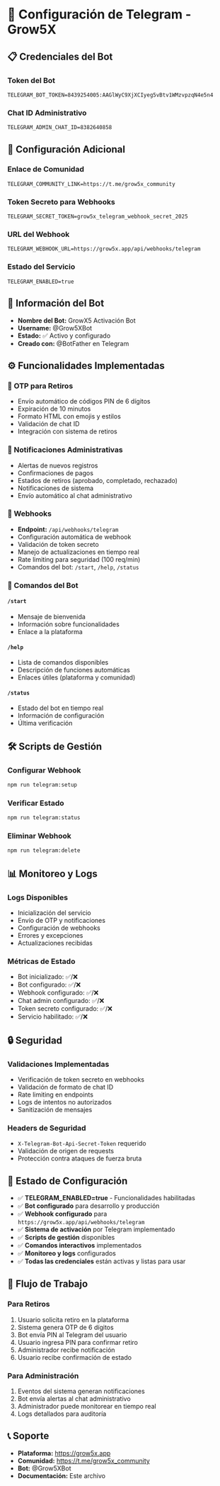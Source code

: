 # 📱 Configuración de Telegram - Grow5X

## 📋 Credenciales del Bot

### Token del Bot
```
TELEGRAM_BOT_TOKEN=8439254005:AAGlWyC9XjXCIyeg5vBtv1WMzvpzqN4e5n4
```

### Chat ID Administrativo
```
TELEGRAM_ADMIN_CHAT_ID=8382640858
```

## 🔧 Configuración Adicional

### Enlace de Comunidad
```
TELEGRAM_COMMUNITY_LINK=https://t.me/grow5x_community
```

### Token Secreto para Webhooks
```
TELEGRAM_SECRET_TOKEN=grow5x_telegram_webhook_secret_2025
```

### URL del Webhook
```
TELEGRAM_WEBHOOK_URL=https://grow5x.app/api/webhooks/telegram
```

### Estado del Servicio
```
TELEGRAM_ENABLED=true
```

## 📍 Información del Bot

- **Nombre del Bot:** GrowX5 Activación Bot
- **Username:** @Grow5XBot
- **Estado:** ✅ Activo y configurado
- **Creado con:** @BotFather en Telegram

## ⚙️ Funcionalidades Implementadas

### 🔐 OTP para Retiros
- Envío automático de códigos PIN de 6 dígitos
- Expiración de 10 minutos
- Formato HTML con emojis y estilos
- Validación de chat ID
- Integración con sistema de retiros

### 📢 Notificaciones Administrativas
- Alertas de nuevos registros
- Confirmaciones de pagos
- Estados de retiros (aprobado, completado, rechazado)
- Notificaciones de sistema
- Envío automático al chat administrativo

### 🔗 Webhooks
- **Endpoint:** `/api/webhooks/telegram`
- Configuración automática de webhook
- Validación de token secreto
- Manejo de actualizaciones en tiempo real
- Rate limiting para seguridad (100 req/min)
- Comandos del bot: `/start`, `/help`, `/status`

### 🤖 Comandos del Bot

#### `/start`
- Mensaje de bienvenida
- Información sobre funcionalidades
- Enlace a la plataforma

#### `/help`
- Lista de comandos disponibles
- Descripción de funciones automáticas
- Enlaces útiles (plataforma y comunidad)

#### `/status`
- Estado del bot en tiempo real
- Información de configuración
- Última verificación

## 🛠️ Scripts de Gestión

### Configurar Webhook
```bash
npm run telegram:setup
```

### Verificar Estado
```bash
npm run telegram:status
```

### Eliminar Webhook
```bash
npm run telegram:delete
```

## 📊 Monitoreo y Logs

### Logs Disponibles
- Inicialización del servicio
- Envío de OTP y notificaciones
- Configuración de webhooks
- Errores y excepciones
- Actualizaciones recibidas

### Métricas de Estado
- Bot inicializado: ✅/❌
- Bot configurado: ✅/❌
- Webhook configurado: ✅/❌
- Chat admin configurado: ✅/❌
- Token secreto configurado: ✅/❌
- Servicio habilitado: ✅/❌

## 🔒 Seguridad

### Validaciones Implementadas
- Verificación de token secreto en webhooks
- Validación de formato de chat ID
- Rate limiting en endpoints
- Logs de intentos no autorizados
- Sanitización de mensajes

### Headers de Seguridad
- `X-Telegram-Bot-Api-Secret-Token` requerido
- Validación de origen de requests
- Protección contra ataques de fuerza bruta

## 🚀 Estado de Configuración

- ✅ **TELEGRAM_ENABLED=true** - Funcionalidades habilitadas
- ✅ **Bot configurado** para desarrollo y producción
- ✅ **Webhook configurado** para `https://grow5x.app/api/webhooks/telegram`
- ✅ **Sistema de activación** por Telegram implementado
- ✅ **Scripts de gestión** disponibles
- ✅ **Comandos interactivos** implementados
- ✅ **Monitoreo y logs** configurados
- ✅ **Todas las credenciales** están activas y listas para usar

## 🔄 Flujo de Trabajo

### Para Retiros
1. Usuario solicita retiro en la plataforma
2. Sistema genera OTP de 6 dígitos
3. Bot envía PIN al Telegram del usuario
4. Usuario ingresa PIN para confirmar retiro
5. Administrador recibe notificación
6. Usuario recibe confirmación de estado

### Para Administración
1. Eventos del sistema generan notificaciones
2. Bot envía alertas al chat administrativo
3. Administrador puede monitorear en tiempo real
4. Logs detallados para auditoría

## 📞 Soporte

- **Plataforma:** https://grow5x.app
- **Comunidad:** https://t.me/grow5x_community
- **Bot:** @Grow5XBot
- **Documentación:** Este archivo